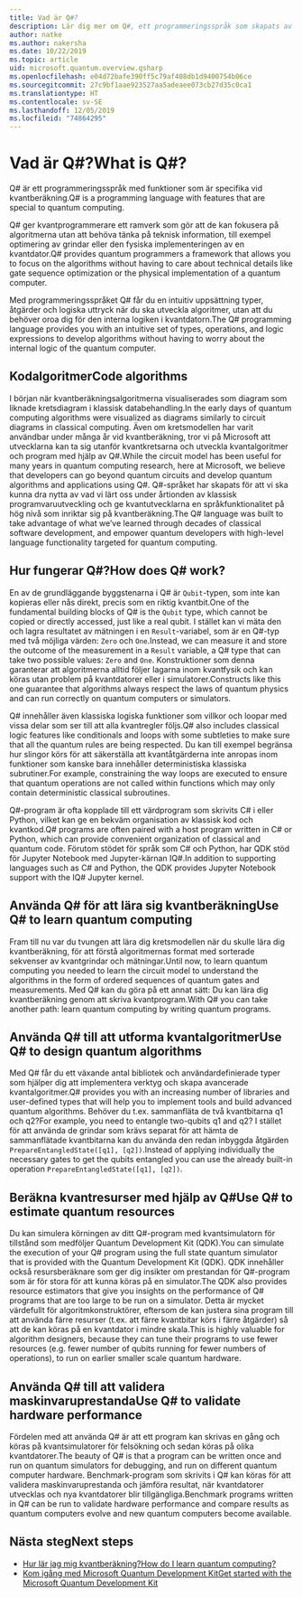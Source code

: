 ```yaml
---
title: Vad är Q#?
description: Lär dig mer om Q#, ett programmeringsspråk som skapats av Microsoft för att kunna utveckla program för kvantdatorer
author: natke
ms.author: nakersha
ms.date: 10/22/2019
ms.topic: article
uid: microsoft.quantum.overview.qsharp
ms.openlocfilehash: e04d72bafe390ff5c79af408db1d9400754b06ce
ms.sourcegitcommit: 27c9bf1aae923527aa5adeaee073cb27d35c0ca1
ms.translationtype: HT
ms.contentlocale: sv-SE
ms.lasthandoff: 12/05/2019
ms.locfileid: "74864295"
---
```

# <a name="what-is-q"></a><span data-ttu-id="8fb3f-103">Vad är Q#?</span><span class="sxs-lookup"><span data-stu-id="8fb3f-103">What is Q#?</span></span>

<span data-ttu-id="8fb3f-104">Q# är ett programmeringsspråk med funktioner som är specifika vid kvantberäkning.</span><span class="sxs-lookup"><span data-stu-id="8fb3f-104">Q# is a programming language with features that are special to quantum computing.</span></span>

<span data-ttu-id="8fb3f-105">Q# ger kvantprogrammerare ett ramverk som gör att de kan fokusera på algoritmerna utan att behöva tänka på teknisk information, till exempel optimering av grindar eller den fysiska implementeringen av en kvantdator.</span><span class="sxs-lookup"><span data-stu-id="8fb3f-105">Q# provides quantum programmers a framework that allows you to focus on the algorithms without having to care about technical details like gate sequence optimization or the physical implementation of a quantum computer.</span></span>

<span data-ttu-id="8fb3f-106">Med programmeringsspråket Q# får du en intuitiv uppsättning typer, åtgärder och logiska uttryck när du ska utveckla algoritmer, utan att du behöver oroa dig för den interna logiken i kvantdatorn.</span><span class="sxs-lookup"><span data-stu-id="8fb3f-106">The Q# programming language provides you with an intuitive set of types, operations, and logic expressions to develop algorithms without having to worry about the internal logic of the quantum computer.</span></span>

## <a name="code-algorithms"></a><span data-ttu-id="8fb3f-107">Kodalgoritmer</span><span class="sxs-lookup"><span data-stu-id="8fb3f-107">Code algorithms</span></span>

<span data-ttu-id="8fb3f-108">I början när kvantberäkningsalgoritmerna visualiserades som diagram som liknade kretsdiagram i klassisk databehandling.</span><span class="sxs-lookup"><span data-stu-id="8fb3f-108">In the early days of quantum computing algorithms were visualized as diagrams similarly to circuit diagrams in classical computing.</span></span>  <span data-ttu-id="8fb3f-109">Även om kretsmodellen har varit användbar under många år vid kvantberäkning, tror vi på Microsoft att utvecklarna kan ta sig utanför kvantkretsarna och utveckla kvantalgoritmer och program med hjälp av Q#.</span><span class="sxs-lookup"><span data-stu-id="8fb3f-109">While the circuit model has been useful for many years in quantum computing research, here at Microsoft, we believe that developers can go beyond quantum circuits and develop quantum algorithms and applications using Q#.</span></span> <span data-ttu-id="8fb3f-110">Q#-språket har skapats för att vi ska kunna dra nytta av vad vi lärt oss under årtionden av klassisk programvaruutveckling och ge kvantutvecklarna en språkfunktionalitet på hög nivå som inriktar sig på kvantberäkning.</span><span class="sxs-lookup"><span data-stu-id="8fb3f-110">The Q# language was built to take advantage of what we’ve learned through decades of classical software development, and empower quantum developers with high-level language functionality targeted for quantum computing.</span></span>

## <a name="how-does-q-work"></a><span data-ttu-id="8fb3f-111">Hur fungerar Q#?</span><span class="sxs-lookup"><span data-stu-id="8fb3f-111">How does Q# work?</span></span>

<span data-ttu-id="8fb3f-112">En av de grundläggande byggstenarna i Q# är `Qubit`-typen, som inte kan kopieras eller nås direkt, precis som en riktig kvantbit.</span><span class="sxs-lookup"><span data-stu-id="8fb3f-112">One of the fundamental building blocks of Q# is the `Qubit` type, which cannot be copied or directly accessed, just like a real qubit.</span></span> <span data-ttu-id="8fb3f-113">I stället kan vi mäta den och lagra resultatet av mätningen i en `Result`-variabel, som är en Q#-typ med två möjliga värden: `Zero` och `One`.</span><span class="sxs-lookup"><span data-stu-id="8fb3f-113">Instead, we can measure it and store the outcome of the measurement in a `Result` variable, a Q# type that can take two possible values: `Zero` and `One`.</span></span> <span data-ttu-id="8fb3f-114">Konstruktioner som denna garanterar att algoritmerna alltid följer lagarna inom kvantfysik och kan köras utan problem på kvantdatorer eller i simulatorer.</span><span class="sxs-lookup"><span data-stu-id="8fb3f-114">Constructs like this one guarantee that algorithms always respect the laws of quantum physics and can run correctly on quantum computers or simulators.</span></span>

<span data-ttu-id="8fb3f-115">Q# innehåller även klassiska logiska funktioner som villkor och loopar med vissa delar som ser till att alla kvantregler följs.</span><span class="sxs-lookup"><span data-stu-id="8fb3f-115">Q# also includes classical logic features like conditionals and loops with some subtleties to make sure that all the quantum rules are being respected.</span></span> <span data-ttu-id="8fb3f-116">Du kan till exempel begränsa hur slingor körs för att säkerställa att kvantåtgärderna inte anropas inom funktioner som kanske bara innehåller deterministiska klassiska subrutiner.</span><span class="sxs-lookup"><span data-stu-id="8fb3f-116">For example, constraining the way loops are executed to ensure that quantum operations are not called within functions which may only contain deterministic classical subroutines.</span></span>

<span data-ttu-id="8fb3f-117">Q#-program är ofta kopplade till ett värdprogram som skrivits C# i eller Python, vilket kan ge en bekväm organisation av klassisk kod och kvantkod.</span><span class="sxs-lookup"><span data-stu-id="8fb3f-117">Q# programs are often paired with a host program written in C# or Python, which can provide convenient organization of classical and quantum code.</span></span> <span data-ttu-id="8fb3f-118">Förutom stödet för språk som C# och Python, har QDK stöd för Jupyter Notebook med Jupyter-kärnan IQ#.</span><span class="sxs-lookup"><span data-stu-id="8fb3f-118">In addition to supporting languages such as C# and Python, the QDK provides Jupyter Notebook support with the IQ# Jupyter kernel.</span></span>

## <a name="use-q-to-learn-quantum-computing"></a><span data-ttu-id="8fb3f-119">Använda Q# för att lära sig kvantberäkning</span><span class="sxs-lookup"><span data-stu-id="8fb3f-119">Use Q# to learn quantum computing</span></span>

<span data-ttu-id="8fb3f-120">Fram till nu var du tvungen att lära dig kretsmodellen när du skulle lära dig kvantberäkning, för att förstå algoritmernas format med sorterade sekvenser av kvantgrindar och mätningar.</span><span class="sxs-lookup"><span data-stu-id="8fb3f-120">Until now, to learn quantum computing you needed to learn the circuit model to understand the algorithms in the form of ordered sequences of quantum gates and measurements.</span></span> <span data-ttu-id="8fb3f-121">Med Q# kan du göra på ett annat sätt: Du kan lära dig kvantberäkning genom att skriva kvantprogram.</span><span class="sxs-lookup"><span data-stu-id="8fb3f-121">With Q# you can take another path: learn quantum computing by writing quantum programs.</span></span>

## <a name="use-q-to-design-quantum-algorithms"></a><span data-ttu-id="8fb3f-122">Använda Q# till att utforma kvantalgoritmer</span><span class="sxs-lookup"><span data-stu-id="8fb3f-122">Use Q# to design quantum algorithms</span></span>

<span data-ttu-id="8fb3f-123">Med Q# får du ett växande antal bibliotek och användardefinierade typer som hjälper dig att implementera verktyg och skapa avancerade kvantalgoritmer.</span><span class="sxs-lookup"><span data-stu-id="8fb3f-123">Q# provides you with an increasing number of libraries and user-defined types that will help you to implement tools and build advanced quantum algorithms.</span></span> <span data-ttu-id="8fb3f-124">Behöver du t.ex. sammanfläta de två kvantbitarna q1 och q2?</span><span class="sxs-lookup"><span data-stu-id="8fb3f-124">For example, you need to entangle two-qubits q1 and q2?</span></span> <span data-ttu-id="8fb3f-125">I stället för att använda de grindar som krävs separat för att hämta de sammanflätade kvantbitarna kan du använda den redan inbyggda åtgärden `PrepareEntangledState([q1], [q2])`.</span><span class="sxs-lookup"><span data-stu-id="8fb3f-125">Instead of applying individually the necessary gates to get the qubits entangled you can use the already built-in operation `PrepareEntangledState([q1], [q2])`.</span></span>

## <a name="use-q-to-estimate-quantum-resources"></a><span data-ttu-id="8fb3f-126">Beräkna kvantresurser med hjälp av Q#</span><span class="sxs-lookup"><span data-stu-id="8fb3f-126">Use Q# to estimate quantum resources</span></span>

<span data-ttu-id="8fb3f-127">Du kan simulera körningen av ditt Q#-program med kvantsimulatorn för tillstånd som medföljer Quantum Development Kit (QDK).</span><span class="sxs-lookup"><span data-stu-id="8fb3f-127">You can simulate the execution of your Q# program using the full state quantum simulator that is provided with the Quantum Development Kit (QDK).</span></span>  <span data-ttu-id="8fb3f-128">QDK innehåller också resursberäknare som ger dig insikter om prestandan för Q#-program som är för stora för att kunna köras på en simulator.</span><span class="sxs-lookup"><span data-stu-id="8fb3f-128">The QDK also provides resource estimators that give you insights on the performance of Q# programs that are too large to be run on a simulator.</span></span>  <span data-ttu-id="8fb3f-129">Detta är mycket värdefullt för algoritmkonstruktörer, eftersom de kan justera sina program till att använda färre resurser (t.ex. att färre kvantbitar körs i färre åtgärder) så att de kan köras på en kvantdator i mindre skala.</span><span class="sxs-lookup"><span data-stu-id="8fb3f-129">This is highly valuable for algorithm designers, because they can tune their programs to use fewer resources (e.g. fewer number of qubits running for fewer numbers of operations), to run on earlier smaller scale quantum hardware.</span></span>

## <a name="use-q-to-validate-hardware-performance"></a><span data-ttu-id="8fb3f-130">Använda Q# till att validera maskinvaruprestanda</span><span class="sxs-lookup"><span data-stu-id="8fb3f-130">Use Q# to validate hardware performance</span></span>

<span data-ttu-id="8fb3f-131">Fördelen med att använda Q# är att ett program kan skrivas en gång och köras på kvantsimulatorer för felsökning och sedan köras på olika kvantdatorer.</span><span class="sxs-lookup"><span data-stu-id="8fb3f-131">The beauty of Q# is that a program can be written once and run on quantum simulators for debugging, and run on different quantum computer hardware.</span></span>  <span data-ttu-id="8fb3f-132">Benchmark-program som skrivits i Q# kan köras för att validera maskinvaruprestanda och jämföra resultat, när kvantdatorer utvecklas och nya kvantdatorer blir tillgängliga.</span><span class="sxs-lookup"><span data-stu-id="8fb3f-132">Benchmark programs written in Q# can be run to validate hardware performance and compare results as quantum computers evolve and new quantum computers become available.</span></span>  

## <a name="next-steps"></a><span data-ttu-id="8fb3f-133">Nästa steg</span><span class="sxs-lookup"><span data-stu-id="8fb3f-133">Next steps</span></span>

* [<span data-ttu-id="8fb3f-134">Hur lär jag mig kvantberäkning?</span><span class="sxs-lookup"><span data-stu-id="8fb3f-134">How do I learn quantum computing?</span></span>](xref:microsoft.quantum.overview.learn)
* [<span data-ttu-id="8fb3f-135">Kom igång med Microsoft Quantum Development Kit</span><span class="sxs-lookup"><span data-stu-id="8fb3f-135">Get started with the Microsoft Quantum Development Kit</span></span>](xref:microsoft.quantum.welcome)

